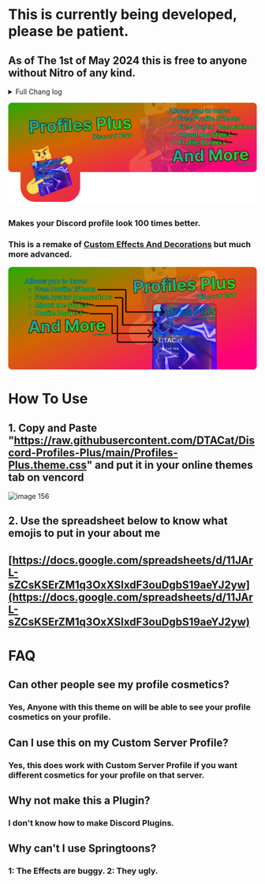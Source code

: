 # This is currently being developed, please be patient.

## As of The 1st of May 2024 this is free to anyone without Nitro of any kind.

<details>

<summary>Full Chang log</summary>

- Added Lo-fi Vibe Collectibles

- You can now Equip Avatar Decrations, Profile Effects, About Me Styles and Profile Borders with Discord official emojis. Meaning you no longer require Nitro of any kind to use Profiles Plus.

- You can now see the Avatar Decorations of users who don't have a Profiles Plus Avatar Decoration equipped.

</details>

![PplusSoon2](https://raw.githubusercontent.com/DTACat/Discord-Profiles-Plus/main/Assets/PplusSoon2.png)

### Makes your Discord profile look 100 times better.

### This is a remake of [Custom Effects And Decorations](https://github.com/DTACat/Custom-Effects-And-Decorations-Discord-Theme) but much more advanced.

![PplusSoon3B](https://raw.githubusercontent.com/DTACat/Discord-Profiles-Plus/main/Assets/PplusSoon3B.png)

# How To Use

## 1. Copy and Paste "https://raw.githubusercontent.com/DTACat/Discord-Profiles-Plus/main/Profiles-Plus.theme.css" and put it in your online themes tab on vencord

![image 156](https://github.com/DTACat/Discord-Profiles-Plus/assets/141873540/24a162cb-bc46-4bf0-8dbc-1d46988e64de)

## 2. Use the spreadsheet below to know what emojis to put in your about me

## [https://docs.google.com/spreadsheets/d/11JArL-sZCsKSErZM1q3OxXSIxdF3ouDgbS19aeYJ2yw](https://docs.google.com/spreadsheets/d/11JArL-sZCsKSErZM1q3OxXSIxdF3ouDgbS19aeYJ2yw)

# FAQ

## Can other people see my profile cosmetics?

### Yes, Anyone with this theme on will be able to see your profile cosmetics on your profile.

## Can I use this on my Custom Server Profile?

### Yes, this does work with Custom Server Profile if you want different cosmetics for your profile on that server.

## Why not make this a Plugin?

### I don't know how to make Discord Plugins.

## Why can't I use Springtoons?

### 1: The Effects are buggy. 2: They ugly.
